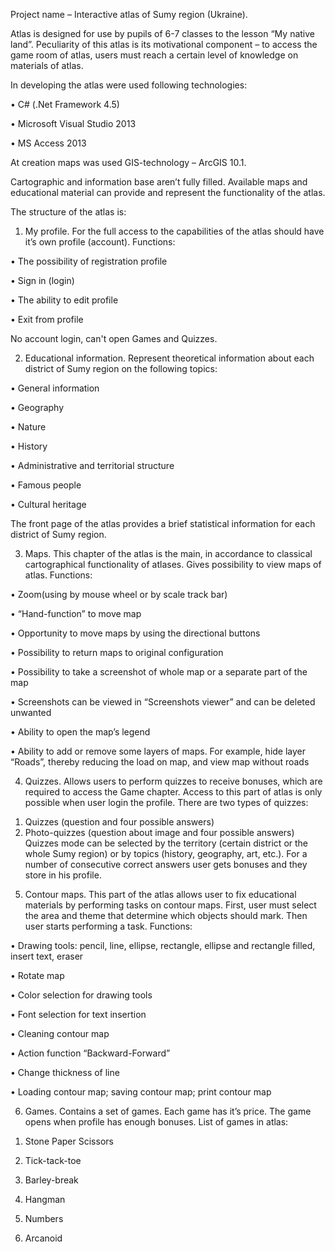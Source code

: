 Project name – Interactive atlas of Sumy region (Ukraine).

Atlas is designed for use by pupils of 6-7 classes to the lesson “My native land”. Peculiarity of this atlas is its motivational component – to access the game room of atlas, users must reach a certain level of knowledge on materials of atlas.

In developing the atlas were used following technologies:

•	C# (.Net Framework 4.5)

•	Microsoft Visual Studio 2013

•	MS Access 2013

At creation maps was used GIS-technology – ArcGIS 10.1.

Cartographic and information base aren’t fully filled. Available maps and educational material can provide and represent the functionality of the atlas. 

The structure of the atlas is:

1) My profile. For the full access to the capabilities of the atlas should have it’s own profile (account).
Functions:

•	The possibility of registration profile

•	Sign in (login)

•	The ability to edit profile

•	Exit from profile

No account login, can't open Games and Quizzes.

2) Educational information. Represent theoretical information about each district of Sumy region on the following topics:

•	General information

• Geography

•	Nature

•	History

•	Administrative and territorial structure

•	Famous people

•	Cultural heritage

The front page of the atlas provides a brief statistical information for each district of Sumy region.

3) Maps. This chapter of the atlas is the main, in accordance to classical cartographical functionality of atlases. Gives possibility to view maps of atlas.
Functions:

•	Zoom(using by mouse wheel or by scale track bar)

•	“Hand-function” to move map

•	Opportunity to move maps by using the directional buttons

•	Possibility to return maps to original configuration

•	Possibility to take a screenshot of whole map or a separate part of the map

•	Screenshots can be viewed in “Screenshots viewer” and can be deleted unwanted

•	Ability to open the map’s legend

•	Ability to add or remove some layers of maps. For example, hide layer “Roads”, thereby reducing the load on map, and view map without roads

4) Quizzes. Allows users to perform quizzes to receive bonuses, which are required to access the Game chapter. Access to this part of atlas is only possible when user login the profile.
There are two types of quizzes:

1.	Quizzes (question and four possible answers)
2.	Photo-quizzes (question about image and four possible answers)
Quizzes mode can be selected by the territory (certain district or the whole Sumy region) or by topics (history, geography, art, etc.).
For a number of consecutive correct answers user gets bonuses and they store in his profile.

5) Contour maps. This part of the atlas allows user to fix educational materials by performing tasks on contour maps.
First, user must select the area and theme that determine which objects should mark.  Then user starts performing a task.
Functions:

•	Drawing tools: pencil, line, ellipse, rectangle, ellipse and rectangle filled, insert text, eraser

•	Rotate map

•	Color selection for drawing tools

•	Font selection for text insertion

•	Cleaning contour map

•	Action function “Backward-Forward”

•	Change thickness of line

•	Loading contour map; saving contour map; print contour map

6) Games. Contains a set of games. Each game has it’s price. The game opens when profile has enough bonuses.
List of games in atlas:

1.	Stone Paper Scissors
	
2.	Tick-tack-toe

3.	Barley-break
	
4.	Hangman
	
5.	Numbers

6.	Arcanoid
